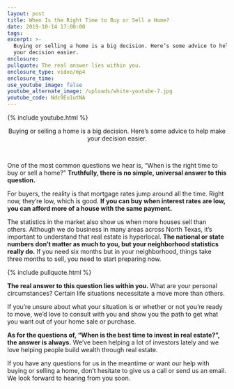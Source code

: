 ```yaml
---
layout: post
title: When Is the Right Time to Buy or Sell a Home?
date: 2019-10-14 17:00:00
tags:
excerpt: >-
  Buying or selling a home is a big decision. Here’s some advice to help make
  your decision easier.
enclosure:
pullquote: The real answer lies within you.
enclosure_type: video/mp4
enclosure_time:
use_youtube_image: false
youtube_alternate_image: /uploads/white-youtube-7.jpg
youtube_code: Ndc9Eu1utNA
---
```


{% include youtube.html %}

<center>Buying or selling a home is a big decision. Here&rsquo;s some advice to help make your decision easier.</center>

&nbsp;

One of the most common questions we hear is, “When is the right time to buy or sell a home?” **Truthfully, there is no simple, universal answer to this question.&nbsp;**

For buyers, the reality is that mortgage rates jump around all the time. Right now, they’re low, which is good. **If you can buy when interest rates are low, you can afford more of a house with the same payment.**

The statistics in the market also show us when more houses sell than others. Although we do business in many areas across North Texas, it’s important to understand that real estate is hyperlocal. **The national or state numbers don’t matter as much to you, but your neighborhood statistics really do.** If you need six months but in your neighborhood, things take three months to sell, you need to start preparing now.

{% include pullquote.html %}

**The real answer to this question lies within you.** What are your personal circumstances? Certain life situations necessitate a move more than others.

If you’re unsure about what your situation is or whether or not you’re ready to move, we’d love to consult with you and show you the path to get what you want out of your home sale or purchase.

**As for the questions of, “When is the best time to invest in real estate?”, the answer is always.** We’ve been helping a lot of investors lately and we love helping people build wealth through real estate.

If you have any questions for us in the meantime or want our help with buying or selling a home, don’t hesitate to give us a call or send us an email. We look forward to hearing from you soon.<br>&nbsp;

&nbsp;